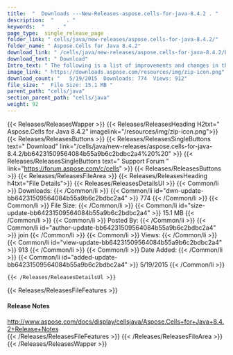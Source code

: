 ```yaml
---
title:  "  Downloads ---New-Releases-aspose.cells-for-java-8.4.2 . " 
description:  "    . " 
keywords:  "    . " 
page_type:  single_release_page
folder_link: " cells/java/new-releases/aspose.cells-for-java-8.4.2/"
folder_name: " Aspose.Cells for Java 8.4.2"
download_link: " /cells/java/new-releases/aspose.cells-for-java-8.4.2/bb64231509564084b55a9b6c2bdbc2a4"
download_text: " Download"
Intro_text: " The following is a list of improvements and changes in this release of Aspose.Ce..."
image_link: " https://downloads.aspose.com/resources/img/zip-icon.png"
download_count: "   5/19/2015  Downloads: 774  Views: 912"
file_size: "  File Size: 15.1 MB "
parent_path: "cells/java"
section_parent_path: "cells/java"
weight: 92 
---
```


{{< Releases/ReleasesWapper >}}
  {{< Releases/ReleasesHeading H2txt=" Aspose.Cells for Java 8.4.2" imagelink="/resources/img/zip-icon.png">}}
  {{< Releases/ReleasesButtons >}}
    {{< Releases/ReleasesSingleButtons text=" Download" link="/cells/java/new-releases/aspose.cells-for-java-8.4.2/bb64231509564084b55a9b6c2bdbc2a4%20%20" >}}
    {{< Releases/ReleasesSingleButtons text=" Support Forum " link="https://forum.aspose.com/c/cells" >}}
  {{< Releases/ReleasesButtons >}}
  {{< Releases/ReleasesFileArea >}}
    {{< Releases/ReleasesHeading h4txt="File Details">}}
    {{< Releases/ReleasesDetailsUl >}}
            {{< Common/li  >}} Downloads: {{< /Common/li >}} 
      {{< Common/li id="dwn-update-bb64231509564084b55a9b6c2bdbc2a4" >}} 774 {{< /Common/li >}} 
      {{< Common/li  >}} File Size: {{< /Common/li >}} 
      {{< Common/li id="size-update-bb64231509564084b55a9b6c2bdbc2a4" >}} 15.1 MB {{< /Common/li >}} 
      {{< Common/li  >}} Posted By: {{< /Common/li >}} 
      {{< Common/li id="author-update-bb64231509564084b55a9b6c2bdbc2a4" >}} join {{< /Common/li >}} 
      {{< Common/li  >}} Views: {{< /Common/li >}} 
      {{< Common/li id="view-update-bb64231509564084b55a9b6c2bdbc2a4" >}} 913 {{< /Common/li >}} 
      {{< Common/li  >}} Date Added: {{< /Common/li >}} 
      {{< Common/li id="added-update-bb64231509564084b55a9b6c2bdbc2a4" >}} 5/19/2015 {{< /Common/li >}} 

    {{< /Releases/ReleasesDetailsUl >}}

  {{< Releases/ReleasesFileFeatures >}}
      <h4>Release Notes</h4><div><a href="http://www.aspose.com/docs/display/cellsjava/Aspose.Cells+for+Java+8.4.2+Release+Notes">http://www.aspose.com/docs/display/cellsjava/Aspose.Cells+for+Java+8.4.2+Release+Notes</a></div>
  {{< /Releases/ReleasesFileFeatures >}}
 {{< /Releases/ReleasesFileArea >}}
{{< /Releases/ReleasesWapper >}}



